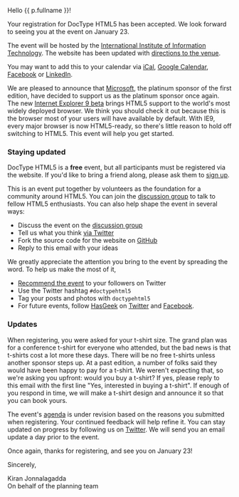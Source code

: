 Hello {{ p.fullname }}!

Your registration for DocType HTML5 has been accepted. We look forward
to seeing you at the event on January 23.

The event will be hosted by the
[International Institute of Information Technology][IIIT]. The
website has been updated with [directions to the venue][Venue].

You may want to add this to your calendar via [iCal][],
[Google Calendar][gCal], [Facebook][] or [LinkedIn][].

We are pleased to announce that [Microsoft][], the platinum sponsor of the
first edition, have decided to support us as the platinum sponsor once again.
The new [Internet Explorer 9 beta][IE9] brings HTML5 support to the world's
most widely deployed browser. We think you should check it out because this
is the browser most of your users will have available by default. With IE9,
every major browser is now HTML5-ready, so there's little reason to hold off
switching to HTML5. This event will help you get started.

### Staying updated ###

DocType HTML5 is a **free** event, but all participants must be registered
via the website. If you'd like to bring a friend along, please ask them to
[sign up][].

This is an event put together by volunteers as the foundation for a community
around HTML5. You can join the [discussion group][dg] to talk to fellow HTML5
enthusiasts. You can also help shape the event in several ways:

* Discuss the event on the [discussion group][dg]
* Tell us what you think [via Twitter][vtwit]
* Fork the source code for the website on [GitHub][]
* Reply to this email with your ideas

We greatly appreciate the attention you bring to the event by spreading the
word. To help us make the most of it,

* [Recommend the event][rec] to your followers on Twitter
* Use the Twitter hashtag ``#doctypehtml5``
* Tag your posts and photos with ``doctypehtml5``
* For future events, follow [HasGeek][] on [Twitter][ht] and [Facebook][hf].

### Updates ###

When registering, you were asked for your t-shirt size. The grand plan was
for a conference t-shirt for everyone who attended, but the bad news is that
t-shirts cost a lot more these days. There will be no free t-shirts unless
another sponsor steps up. At a past edition, a number of folks said they
would have been happy to pay for a t-shirt. We weren't expecting that, so
we're asking you upfront: would you buy a t-shirt? If yes, please reply to
this email with the first line "Yes, interested in buying a t-shirt". If
enough of you respond in time, we will make a t-shirt design and announce it
so that you can book yours.

The event's [agenda][] is under revision based on the reasons you submitted
when registering. Your continued feedback will help refine it. You can stay
updated on progress by following us on [Twitter][]. We will send you an email
update a day prior to the event.

Once again, thanks for registering, and see you on January 23!

Sincerely,

Kiran Jonnalagadda  
On behalf of the planning team


[IIIT]: http://dthtml.in/iiith
[Venue]: http://dthtml.in/venueh
[Schedule]: http://dthtml.in/schedule

[iCal]: http://dthtml.in/icsh
[Facebook]: http://dthtml.in/fbh
[gCal]: http://dthtml.in/gcalh
[LinkedIn]: http://dthtml.in/lih

[Microsoft]: http://dthtml.in/microsoft
[IE9]: http://dthtml.in/ie9beta

[sign up]: http://dthtml.in/register
[dg]: http://dthtml.in/dg
[vtwit]: http://dthtml.in/vtwit
[rec]: http://dthtml.in/twrec
[GitHub]: http://dthtml.in/github

[HasGeek]: http://dthtml.in/hg
[ht]: http://dthtml.in/ht
[hf]: http://dthtml.in/hf

[agenda]: http://dthtml.in/agenda
[Twitter]: http://dthtml.in/twitter
